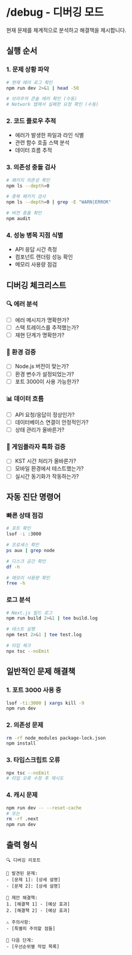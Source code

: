 # /debug - 디버깅 모드

현재 문제를 체계적으로 분석하고 해결책을 제시합니다.

## 실행 순서

### 1. 문제 상황 파악
```bash
# 현재 에러 로그 확인
npm run dev 2>&1 | head -50

# 브라우저 콘솔 에러 확인 (수동)
# Network 탭에서 실패한 요청 확인 (수동)
```

### 2. 코드 플로우 추적
- 에러가 발생한 파일과 라인 식별
- 관련 함수 호출 스택 분석
- 데이터 흐름 추적

### 3. 의존성 충돌 검사
```bash
# 패키지 의존성 확인
npm ls --depth=0

# 중복 패키지 검사
npm ls --depth=0 | grep -E "WARN|ERROR"

# 버전 충돌 확인
npm audit
```

### 4. 성능 병목 지점 식별
- API 응답 시간 측정
- 컴포넌트 렌더링 성능 확인
- 메모리 사용량 점검

## 디버깅 체크리스트

### 🔍 에러 분석
- [ ] 에러 메시지가 명확한가?
- [ ] 스택 트레이스를 추적했는가?
- [ ] 재현 단계가 명확한가?

### 🔧 환경 검증
- [ ] Node.js 버전이 맞는가?
- [ ] 환경 변수가 설정되었는가?
- [ ] 포트 3000이 사용 가능한가?

### 📊 데이터 흐름
- [ ] API 요청/응답이 정상인가?
- [ ] 데이터베이스 연결이 안정적인가?
- [ ] 상태 관리가 올바른가?

### 🎯 게임플라자 특화 검증
- [ ] KST 시간 처리가 올바른가?
- [ ] 모바일 환경에서 테스트했는가?
- [ ] 실시간 동기화가 작동하는가?

## 자동 진단 명령어

### 빠른 상태 점검
```bash
# 포트 확인
lsof -i :3000

# 프로세스 확인
ps aux | grep node

# 디스크 공간 확인
df -h

# 메모리 사용량 확인
free -h
```

### 로그 분석
```bash
# Next.js 빌드 로그
npm run build 2>&1 | tee build.log

# 테스트 실행
npm test 2>&1 | tee test.log

# 타입 체크
npx tsc --noEmit
```

## 일반적인 문제 해결책

### 1. 포트 3000 사용 중
```bash
lsof -ti:3000 | xargs kill -9
npm run dev
```

### 2. 의존성 문제
```bash
rm -rf node_modules package-lock.json
npm install
```

### 3. 타입스크립트 오류
```bash
npx tsc --noEmit
# 타입 오류 수정 후 재시도
```

### 4. 캐시 문제
```bash
npm run dev -- --reset-cache
# 또는
rm -rf .next
npm run dev
```

## 출력 형식
```
🔍 디버깅 리포트

🚨 발견된 문제:
- [문제 1]: [상세 설명]
- [문제 2]: [상세 설명]

🔧 제안 해결책:
1. [해결책 1] - [예상 효과]
2. [해결책 2] - [예상 효과]

⚠️ 주의사항:
- [특별히 주의할 점들]

🎯 다음 단계:
- [우선순위별 작업 목록]
```